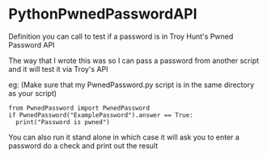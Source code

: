 # PythonPwnedPasswordAPI
Definition you can call to test if a password is in Troy Hunt's Pwned Password API

The way that I wrote this was so I can pass a password from another script and it will test it via Troy's API

eg: 
(Make sure that my PwnedPassword.py script is in the same directory as your script)
```
from PwnedPassword import PwnedPassword
if PwnedPassword("ExamplePassword").answer == True:
  print("Password is pwned")
```
You can also run it stand alone in which case it will ask you to enter a password do a check and print out the result


